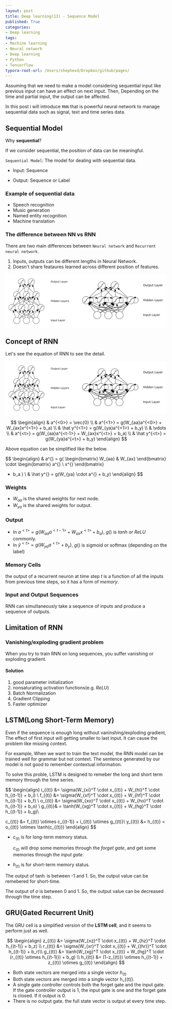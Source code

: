 ```yaml
---
layout: post
title: Deep learning(13) - Sequence Model
published: True
categories:
- Deep learning
tags:
- Machine learning
- Neural network
- Deep learning
- Python
- Tensorflow
typora-root-url: /Users/shephexd/Dropbox/github/pages/
---
```




Assuming that we need to make a model considering sequential input like previous input can have an effect on next input. Then, Depending on the time and partial input, the output can be affected.



In this post i will introduce `RNN` that is powerful neural network to manage sequential data such as signal, text and time series data.



<!--more-->



## Sequential Model

Why **sequential**?

If we consider sequential, the position of data can be meaningful.



`Sequential Model`: The model for dealing with sequential data.

- Input: Sequence

- Output: Sequence or Label



### Example of sequential data

- Speech recognition
- Music generation
- Named entity recognition
- Machine translation



### The difference between NN vs RNN

There are two main differences between `Neural network` and `Recurrent neural network`.

1. Inputs, outputs can be different lengths in Neural Network.
2. Doesn't share feataures learned across different position of features.



![nn_vs_rnn](/assets/post_images/DeepLearning/nn_vs_rnn.png)





## Concept of RNN

Let's see the equation of RNN to see the detail.



![unfolding_rnn](/assets/post_images/DeepLearning/nn_vs_rnn.png)


$$
\begin{align}
& a^{<0>} = \vec{0} \\
& a^{<1>} = g(W_{aa}a^{<0>} + W_{ax}x^{<1>} + b_a) \\
& \hat y^{<1>} = g(W_{ya}a^{<1>} + b_y) \\
& \vdots \\
& a^{<t>} = g(W_{aa}a^{<t-1>} + W_{ax}x^{<t>} + b_a) \\
& \hat y^{<t>} = g(W_{ya}a^{<t>} + b_y)
\end{align}
$$


Above equation can be simplified like the below.


$$
\begin{align}
&
a^{<t>} = g(
\begin{bmatrix}
W_{aa} & W_{ax}
\end{bmatrix}
\cdot
\begin{bmatrix}
a^{<t-1>} \\
x^{<t>}
\end{bmatrix}
+ b_a
)
\\
& \hat y^{<t>} = g(W_{ya} \cdot a^{<t>} + b_y)
\end{align}
$$


### Weights

- $W_{aa}$ is the shared weights for next node.
- $W_{ya}$ is the shared weights for output.



### Output

- In $a^{<t>} = g(W_{aa}a^{<t-1>} + W_{ax}x^{<t>} + b_a)$, $g()$ is $tanh$ or $ReLU$ commonly.
- In $\hat y^{<t>} = g(W_{ya}a^{<t>} + b_y)$, $g()$ is sigmoid or softmax (depending on the label)



### Memory Cells

the output of a recurrent neuron at time step $t​$ is a function of all the inputs from previous time steps, so it has a form of *memory*.



### Input and Output Sequences

RNN can simultaneously take a sequence of inputs and produce a sequence of outputs.





## Limitation of RNN



### Vanishing/exploding gradient problem

When you try to train RNN on long sequences, you suffer vanishing or exploding gradient.



#### Solution

1.  good parameter initialization
2.  nonsaturating activation functions(e.g. *ReLU*)
3.  Batch Normalization
4.  Gradient Clipping
5.  Faster optimizer



## LSTM(Long Short-Term Memory)

Even if the sequence is enough long without vaninshing/exploding gradient, The effect of first input will getting smaller to last input. It can cause the problem like missing context. 

For example, When we want to train the text model, the RNN model can be trained well for grammar but not context. The sentence generated by our model is not good to remember contextual information.



To solve this proble, LSTM is designed to remeber the long and short term memory through the time series.  


$$
\begin{align}
i_{(t)} &= \sigma(W_{xi}^T \cdot x_{(t)} + W_{hi}^T \cdot h_{(t-1)} + b_i) \\
f_{(t)} &= \sigma(W_{xf}^T \cdot x_{(t)} + W_{hf}^T \cdot h_{(t-1)} + b_f) \\
o_{(t)} &= \sigma(W_{xo}^T \cdot x_{(t)} + W_{ho}^T \cdot h_{(t-1)} + b_o) \\
g_{(t)}& = \tanh(W_{xg}^T \cdot x_{(t)} + W_{hg}^T \cdot h_{(t-1)} + b_g)\\

c_{(t)} &= f_{(t)} \otimes c_{(t-1)} + i_{(t)} \otimes g_{(t)}\\
y_{(t)} &= h_{(t)} = o_{(t)} \otimes \tanh(c_{(t)})
\end{align}
$$



- $c_{(t)}$ is for long-term memory status.  

    $c_{(t)}$ will drop some memories through the *forget gate*, and get some memories through the *input gate*.

- $h_{(t)}$ is for short-term memory status.



The output of $\tanh$ is between -1 and 1. So, the output value can be remebered for short-time.

The output of $\sigma$ is between 0 and 1. So, the output value can be decreased through the time step.



## GRU(Gated Recurrent Unit)

The GRU cell is a simplified version of the **LSTM cell**, and it seems to perform just as well.


$$
\begin{align}
z_{(t)} &= \sigma(W_{xz}^T \cdot x_{(t)} + W_{hz}^T \cdot h_{(t-1)} + b_z) \\
r_{(t)} &= \sigma(W_{xr}^T \cdot x_{(t)} + W_{(hr)}^T \cdot h_{(t-1)} + b_r)\\
g_{(t)} &= \tanh(W_{xg}^T \cdot x_{(t)} + W_{hg}^T \cdot (r_{(t)} \otimes h_{(t-1)}) + b_g) \\
h_{(t)} &= (1-z_{(t)}) \otimes h_{(t-1)} + z_{(t)} \otimes g_{(t)}
\end{align}
$$


-   Both state vectors are merged into a single vector $h_{(t)}$
-   Both state vectors are merged into a single vector h_{(t)}.
-   A single gate controller controls both the forget gate and the input gate. If the gate controller output is 1, the input gate is one and the forget gate is closed. If it output is 0.
-   There is no output gate. the full state vector is output at every time step.



